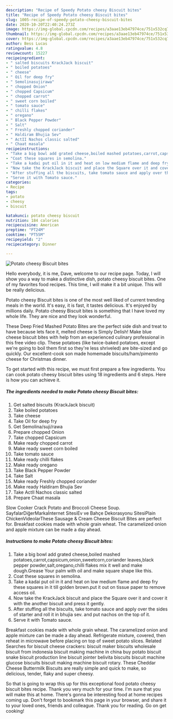 ```yaml
---
description: "Recipe of Speedy Potato cheesy Biscuit bites"
title: "Recipe of Speedy Potato cheesy Biscuit bites"
slug: 1005-recipe-of-speedy-potato-cheesy-biscuit-bites
date: 2020-10-20T22:40:24.273Z
image: https://img-global.cpcdn.com/recipes/a3aae13eb47974ce/751x532cq70/potato-cheesy-biscuit-bites-recipe-main-photo.jpg
thumbnail: https://img-global.cpcdn.com/recipes/a3aae13eb47974ce/751x532cq70/potato-cheesy-biscuit-bites-recipe-main-photo.jpg
cover: https://img-global.cpcdn.com/recipes/a3aae13eb47974ce/751x532cq70/potato-cheesy-biscuit-bites-recipe-main-photo.jpg
author: Bess Lucas
ratingvalue: 4.8
reviewcount: 15227
recipeingredient:
- " salted biscuits KrackJack biscuit"
- " boiled potatoes"
- " cheese"
- " Oil for deep fry"
- " Semolinasujirawa"
- " chopped Onion"
- " chopped Capsicum"
- " chopped carrot"
- " sweet corn boiled"
- " tomato sauce"
- " chilli flakes"
- " oregano"
- " Black Pepper Powder"
- " Salt"
- " Freshly chopped coriander"
- " Haldiram Bhujia Sev"
- " ActII Nachos classic salted"
- " Chaat masala"
recipeinstructions:
- "Take a big bowl add grated cheese,boiled mashed potatoes,carrot,capsicum,onion,sweetcorn,coriander leaves,black pepper powder,salt,oregano,chilli flakes mix it well and make dough.Grease Your palm with oil and make square shape like this."
- "Coat these squares in semolina."
- "Take a kadai put oil in it and heat on low medium flame and deep fry these squares in it till golden brown.put it out on tissue paper to remove access oil."
- "Now take the KrackJack biscuit and place the Square over it and cover it with the another biscuit and press it gently."
- "After stuffing all the biscuits, take tomato sauce and apply over the sides of starter and roll it in bhujia sev. and put nachos on the top of it."
- "Serve it with Tomato sauce."
categories:
- Recipe
tags:
- potato
- cheesy
- biscuit

katakunci: potato cheesy biscuit 
nutrition: 184 calories
recipecuisine: American
preptime: "PT24M"
cooktime: "PT55M"
recipeyield: "2"
recipecategory: Dinner

---
```



![Potato cheesy Biscuit bites](https://img-global.cpcdn.com/recipes/a3aae13eb47974ce/751x532cq70/potato-cheesy-biscuit-bites-recipe-main-photo.jpg)

Hello everybody, it is me, Dave, welcome to our recipe page. Today, I will show you a way to make a distinctive dish, potato cheesy biscuit bites. One of my favorites food recipes. This time, I will make it a bit unique. This will be really delicious.

Potato cheesy Biscuit bites is one of the most well liked of current trending meals in the world. It's easy, it is fast, it tastes delicious. It's enjoyed by millions daily. Potato cheesy Biscuit bites is something that I have loved my whole life. They are nice and they look wonderful.

These Deep Fried Mashed Potato Bites are the perfect side dish and treat to have because lets face it, melted cheese is Simply Delish! Make blue cheese biscuit bites with help from an experienced culinary professional in this free video clip. These potatoes (like twice-baked potatoes, except we&#39;re going to boil them first so they&#39;re less shriveled) are bite-sized and go quickly. Our excellent-cook son made homemade biscuits/ham/pimento cheese for Christmas dinner.


To get started with this recipe, we must first prepare a few ingredients. You can cook potato cheesy biscuit bites using 18 ingredients and 6 steps. Here is how you can achieve it.

<!--inarticleads1-->

##### The ingredients needed to make Potato cheesy Biscuit bites:

1. Get  salted biscuits (KrackJack biscuit)
1. Take  boiled potatoes
1. Take  cheese
1. Take  Oil for deep fry
1. Get  Semolina/suji/rawa
1. Prepare  chopped Onion
1. Take  chopped Capsicum
1. Make ready  chopped carrot
1. Make ready  sweet corn boiled
1. Take  tomato sauce
1. Make ready  chilli flakes
1. Make ready  oregano
1. Take  Black Pepper Powder
1. Take  Salt
1. Make ready  Freshly chopped coriander
1. Make ready  Haldiram Bhujia Sev
1. Take  ActII Nachos classic salted
1. Prepare  Chaat masala


Slow Cooker Crack Potato and Broccoli Cheese Soup. SayfalarDiğerMarkaİnternet SitesiEv ve Bahçe Dekorasyonu SitesiPlain ChickenVideolarThese Sausage &amp; Cream Cheese Biscuit Bites are perfect for. Breakfast cookies made with whole grain wheat. The caramelized onion and apple mixture can be made a day ahead. 

<!--inarticleads2-->

##### Instructions to make Potato cheesy Biscuit bites:

1. Take a big bowl add grated cheese,boiled mashed potatoes,carrot,capsicum,onion,sweetcorn,coriander leaves,black pepper powder,salt,oregano,chilli flakes mix it well and make dough.Grease Your palm with oil and make square shape like this.
1. Coat these squares in semolina.
1. Take a kadai put oil in it and heat on low medium flame and deep fry these squares in it till golden brown.put it out on tissue paper to remove access oil.
1. Now take the KrackJack biscuit and place the Square over it and cover it with the another biscuit and press it gently.
1. After stuffing all the biscuits, take tomato sauce and apply over the sides of starter and roll it in bhujia sev. and put nachos on the top of it.
1. Serve it with Tomato sauce.


Breakfast cookies made with whole grain wheat. The caramelized onion and apple mixture can be made a day ahead. Refrigerate mixture, covered, then reheat in microwave before placing on top of sweet potato slices. Related Searches for biscuit cheese crackers: biscuit maker biscuits wholesale biscuit from indonesia biscuit making machine in china buy potato biscuit snake biscuit production line biscuit jointer belivita biscuits biscuit machine glucose biscuits biscuit making machine biscuit rotary. These Cheddar Cheese Buttermilk Biscuits are really simple and quick to make, so delicious, tender, flaky and super cheesy. 

So that is going to wrap this up for this exceptional food potato cheesy biscuit bites recipe. Thank you very much for your time. I'm sure that you will make this at home. There's gonna be interesting food at home recipes coming up. Don't forget to bookmark this page in your browser, and share it to your loved ones, friends and colleague. Thank you for reading. Go on get cooking!
